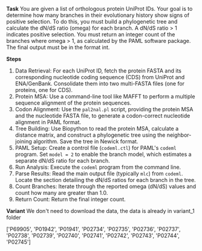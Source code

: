 **Task**
You are given a list of orthologous protein UniProt IDs. Your goal is to determine how many branches in their evolutionary history show signs of positive selection. To do this, you must build a phylogenetic tree and calculate the dN/dS ratio (omega) for each branch. A dN/dS ratio > 1 indicates positive selection. You must return an integer count of the branches where omega > 1, as calculated by the PAML software package. The final output must be in the format <answer>int</answer>.

**Steps**
1) Data Retrieval: For each UniProt ID, fetch the protein FASTA and its corresponding nucleotide coding sequence (CDS) from UniProt and ENA/GenBank. Consolidate them into two multi-FASTA files (one for proteins, one for CDS).
2) Protein MSA: Use a command-line tool like MAFFT to perform a multiple sequence alignment of the protein sequences.
3) Codon Alignment: Use the `pal2nal.pl` script, providing the protein MSA and the nucleotide FASTA file, to generate a codon-correct nucleotide alignment in PAML format.
4) Tree Building: Use Biopython to read the protein MSA, calculate a distance matrix, and construct a phylogenetic tree using the neighbor-joining algorithm. Save the tree in Newick format.
5) PAML Setup: Create a control file (`codeml.ctl`) for PAML's `codeml` program. Set `model = 2` to enable the branch model, which estimates a separate dN/dS ratio for each branch.
6) Run Analysis: Execute the `codeml` program from the command line.
7) Parse Results: Read the main output file (typically `mlc`) from `codeml`. Locate the section detailing the dN/dS ratios for each branch in the tree.
8) Count Branches: Iterate through the reported omega (dN/dS) values and count how many are greater than 1.0.
9) Return Count: Return the final integer count.

**Variant**
We don't need to download the data, the data is already in variant_1 folder

['P69905', 'P01942', 'P01941', 'P02734', 'P02735', 'P02736', 'P02737', 'P02738', 'P02739', 'P02740', 'P02741', 'P02742', 'P02743', 'P02744', 'P02745']
